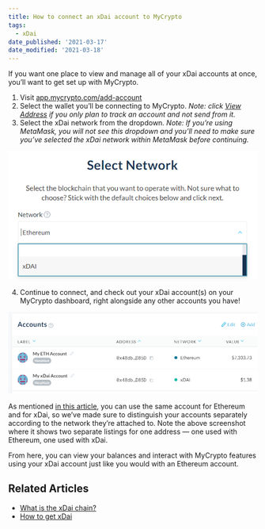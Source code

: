 ```yaml
---
title: How to connect an xDai account to MyCrypto
tags:
  - xDai
date_published: '2021-03-17'
date_modified: '2021-03-18'
---
```


If you want one place to view and manage all of your xDai accounts at once, you’ll want to get set up with MyCrypto.

1. Visit [app.mycrypto.com/add-account](https://app.mycrypto.com/add-account/)
2. Select the wallet you’ll be connecting to MyCrypto. _Note: click [View Address](/how-to/accessing-wallet/how-does-view-address-work) if you only plan to track an account and not send from it._
3. Select the xDai network from the dropdown. _Note: If you’re using MetaMask, you will not see this dropdown and you’ll need to make sure you’ve selected the xDai network within MetaMask before continuing._

![Select network](../../assets/general-knowledge/scaling/how-to-connect-an-xdai-account-to-mycrypto/select-network.png)

4. Continue to connect, and check out your xDai account(s) on your MyCrypto dashboard, right alongside any other accounts you have!

![Accounts overview](../../assets/general-knowledge/scaling/how-to-connect-an-xdai-account-to-mycrypto/accounts-overview.png)

As mentioned [in this article](/general-knowledge/scaling/how-to-connect-an-xdai-account-to-mycrypto), you can use the same account for Ethereum and for xDai, so we’ve made sure to distinguish your accounts separately according to the network they’re attached to. Note the above screenshot where it shows two separate listings for one address — one used with Ethereum, one used with xDai.

From here, you can view your balances and interact with MyCrypto features using your xDai account just like you would with an Ethereum account.

## Related Articles

- [What is the xDai chain?](/general-knowledge/scaling/what-is-the-xdai-chain)
- [How to get xDai](/general-knowledge/scaling/how-to-get-xdai)
